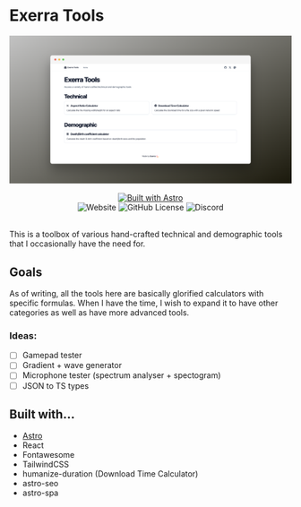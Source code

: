 # Exerra Tools

![Banner](public/og.png)

<div align="center">
    <a href="https://astro.build"><img src="https://astro.badg.es/v2/built-with-astro/small.svg" alt="Built with Astro" width="192" height="32"></a><br />
    <img alt="Website" src="https://img.shields.io/website?url=https%3A%2F%2Ftools.exerra.xyz&style=for-the-badge">
    <img alt="GitHub License" src="https://img.shields.io/github/license/Exerra/tools?style=for-the-badge">
    <img alt="Discord" src="https://img.shields.io/discord/1104156999853285386?style=for-the-badge&logo=discord&color=%235761CE&cacheSeconds=1">
</div><br />

This is a toolbox of various hand-crafted technical and demographic tools that I occasionally have the need for.

## Goals
As of writing, all the tools here are basically glorified calculators with specific formulas. When I have the time, I wish to expand it to have other categories as well as have more advanced tools.

### Ideas:
- [ ] Gamepad tester
- [ ] Gradient + wave generator
- [ ] Microphone tester (spectrum analyser + spectogram)
- [ ] JSON to TS types

## Built with...
- [Astro](https://astro.build)
- React
- Fontawesome
- TailwindCSS
- humanize-duration (Download Time Calculator)
- astro-seo
- astro-spa
